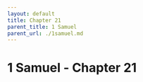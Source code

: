 ```yaml
---
layout: default
title: Chapter 21
parent_title: 1 Samuel
parent_url: ./1samuel.md
---
```


# 1 Samuel - Chapter 21
